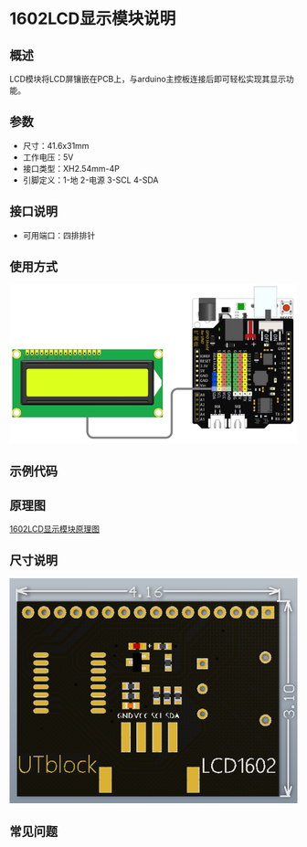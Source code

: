 # 1602LCD显示模块说明   

## 概述
LCD模块将LCD屏镶嵌在PCB上，与arduino主控板连接后即可轻松实现其显示功能。

## 参数 
- 尺寸：41.6x31mm
- 工作电压：5V
- 接口类型：XH2.54mm-4P
- 引脚定义：1-地 2-电源 3-SCL 4-SDA

## 接口说明
- 可用端口：四排排针

## 使用方式
![](./images/28.png)

## 示例代码

## 原理图
[1602LCD显示模块原理图](https://github.com/Haohaodada-official/haohaodada-docs/blob/master/%E5%8E%9F%E7%90%86%E5%9B%BE/LCD1602%E6%A8%A1%E5%9D%97.pdf)

## 尺寸说明
![](./images/07.png)

## 常见问题